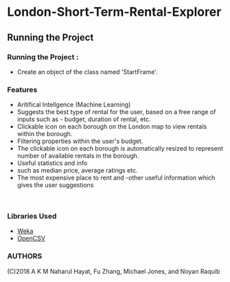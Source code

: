 # London-Short-Term-Rental-Explorer

## Running the Project 

### Running the Project :
- Create an object of the class named 'StartFrame'.

### Features

- Aritifical Intellgence (Machine Learning)
 - Suggests the best type of rental for the user, based on a free range of inputs such as - budget, duration of rental, etc. 
- Clickable icon on each borough on the London map to view rentals within the borough.
- Filtering properties within the user's budget.
- The clickable icon on each borough is automatically resized to represent number of available rentals in the borough.
- Useful statistics and info
 - such as median price, average ratings etc.
 - The most expensive place to rent and 
 -other useful information which gives the user suggestions
</br>

### Libraries Used
- [Weka](https://sourceforge.net/projects/weka/)
- [OpenCSV](http://opencsv.sourceforge.net)

### AUTHORS 
(C)2018 A K M Naharul Hayat, Fu Zhang, Michael Jones, and Noyan Raquib
